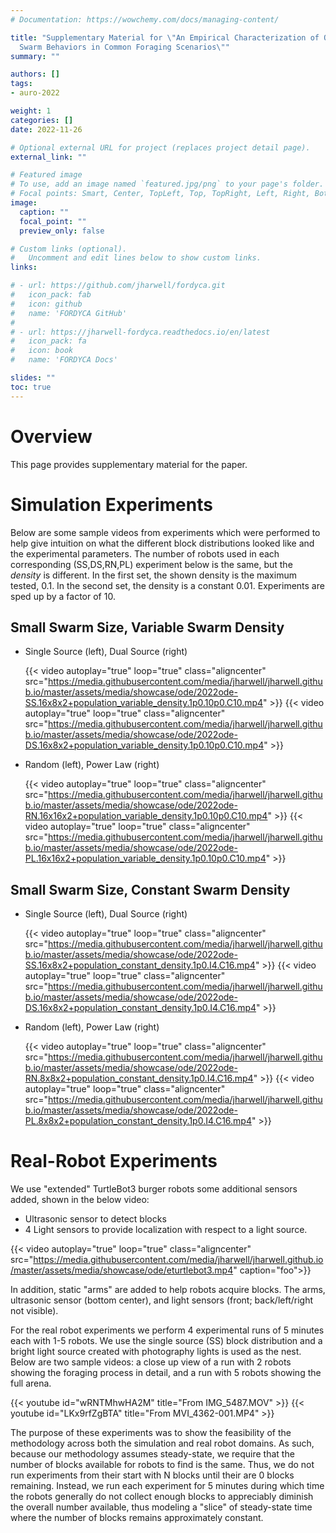 ```yaml
---
# Documentation: https://wowchemy.com/docs/managing-content/

title: "Supplementary Material for \"An Empirical Characterization of ODE Models of
  Swarm Behaviors in Common Foraging Scenarios\""
summary: ""

authors: []
tags:
- auro-2022

weight: 1
categories: []
date: 2022-11-26

# Optional external URL for project (replaces project detail page).
external_link: ""

# Featured image
# To use, add an image named `featured.jpg/png` to your page's folder.
# Focal points: Smart, Center, TopLeft, Top, TopRight, Left, Right, BottomLeft, Bottom, BottomRight.
image:
  caption: ""
  focal_point: ""
  preview_only: false

# Custom links (optional).
#   Uncomment and edit lines below to show custom links.
links:

# - url: https://github.com/jharwell/fordyca.git
#   icon_pack: fab
#   icon: github
#   name: 'FORDYCA GitHub'
#
# - url: https://jharwell-fordyca.readthedocs.io/en/latest
#   icon_pack: fa
#   icon: book
#   name: 'FORDYCA Docs'

slides: ""
toc: true
---
```



# Overview

This page provides supplementary material for the paper.

# Simulation Experiments

Below are some sample videos from experiments which were performed to help give
intuition on what the different block distributions looked like and the
experimental parameters. The number of robots used in each corresponding
(SS,DS,RN,PL) experiment below is the same, but the _density_ is different. In
the first set, the shown density is the maximum tested, 0.1. In the second set,
the density is a constant 0.01. Experiments are sped up by a factor of 10.

## Small Swarm Size, Variable Swarm Density

- Single Source (left), Dual Source (right)

  {{< video autoplay="true" loop="true" class="aligncenter" src="https://media.githubusercontent.com/media/jharwell/jharwell.github.io/master/assets/media/showcase/ode/2022ode-SS.16x8x2+population_variable_density.1p0.10p0.C10.mp4" >}}
  {{< video autoplay="true" loop="true" class="aligncenter" src="https://media.githubusercontent.com/media/jharwell/jharwell.github.io/master/assets/media/showcase/ode/2022ode-DS.16x8x2+population_variable_density.1p0.10p0.C10.mp4" >}}

- Random (left), Power Law (right)

  {{< video autoplay="true" loop="true" class="aligncenter" src="https://media.githubusercontent.com/media/jharwell/jharwell.github.io/master/assets/media/showcase/ode/2022ode-RN.16x16x2+population_variable_density.1p0.10p0.C10.mp4" >}}
  {{< video autoplay="true" loop="true" class="aligncenter" src="https://media.githubusercontent.com/media/jharwell/jharwell.github.io/master/assets/media/showcase/ode/2022ode-PL.16x16x2+population_variable_density.1p0.10p0.C10.mp4" >}}

## Small Swarm Size, Constant Swarm Density

- Single Source (left), Dual Source (right)

  {{< video autoplay="true" loop="true" class="aligncenter" src="https://media.githubusercontent.com/media/jharwell/jharwell.github.io/master/assets/media/showcase/ode/2022ode-SS.16x8x2+population_constant_density.1p0.I4.C16.mp4" >}}
  {{< video autoplay="true" loop="true" class="aligncenter" src="https://media.githubusercontent.com/media/jharwell/jharwell.github.io/master/assets/media/showcase/ode/2022ode-DS.16x8x2+population_constant_density.1p0.I4.C16.mp4" >}}

- Random (left), Power Law (right)

  {{< video autoplay="true" loop="true" class="aligncenter" src="https://media.githubusercontent.com/media/jharwell/jharwell.github.io/master/assets/media/showcase/ode/2022ode-RN.8x8x2+population_constant_density.1p0.I4.C16.mp4" >}}
  {{< video autoplay="true" loop="true" class="aligncenter" src="https://media.githubusercontent.com/media/jharwell/jharwell.github.io/master/assets/media/showcase/ode/2022ode-PL.8x8x2+population_constant_density.1p0.I4.C16.mp4" >}}

# Real-Robot Experiments

We use "extended" TurtleBot3 burger robots some additional sensors added, shown
in the below video:

- Ultrasonic sensor  to detect blocks
- 4 Light sensors to provide localization with respect to a light source.

{{< video autoplay="true" loop="true" class="aligncenter" src="https://media.githubusercontent.com/media/jharwell/jharwell.github.io/master/assets/media/showcase/ode/eturtlebot3.mp4" caption="foo">}}

In addition, static "arms" are added to help robots acquire blocks. The arms,
ultrasonic sensor (bottom center), and light sensors (front; back/left/right not
visible).

For the real robot experiments we perform 4 experimental runs of 5 minutes each
with 1-5 robots.  We use the single source (SS) block distribution and a bright
light source created with photography lights is used as the nest. Below are two
sample videos: a close up view of a run with 2 robots showing the foraging
process in detail, and a run with 5 robots showing the full arena.

{{< youtube id="wRNTMhwHA2M"  title="From IMG_5487.MOV" >}}
{{< youtube id="LKx9rfZgBTA" title="From MVI_4362-001.MP4" >}}

The purpose of these experiments was to show the feasibility of the methodology
across both the simulation and real robot domains. As such, because our
methodology assumes steady-state, we require that the number of blocks available
for robots to find is the same. Thus, we do not run experiments from their start
with N blocks until their are 0 blocks remaining. Instead, we run each
experiment for 5 minutes during which time the robots generally do not collect
enough blocks to appreciably diminish the overall number available, thus
modeling a "slice" of steady-state time where the number of blocks remains
approximately constant.

